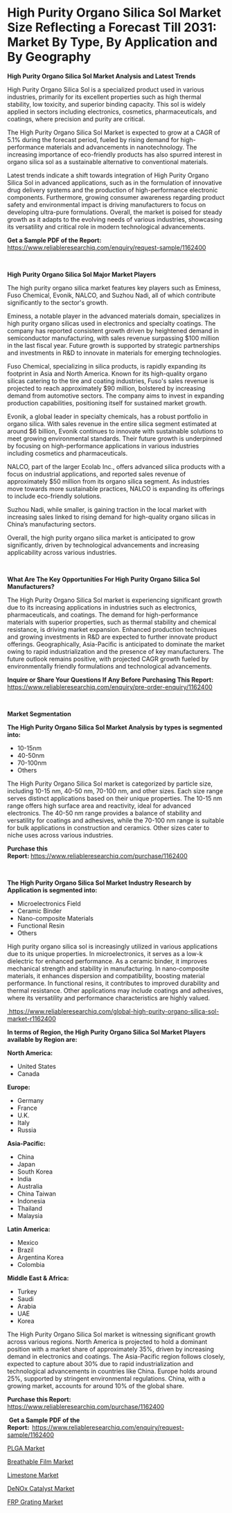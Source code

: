<p><h1>High Purity Organo Silica Sol Market Size Reflecting a Forecast Till 2031: Market By Type, By Application and By Geography</h1></p><p><strong>High Purity Organo Silica Sol Market Analysis and Latest Trends</strong></p>
<p><p>High Purity Organo Silica Sol is a specialized product used in various industries, primarily for its excellent properties such as high thermal stability, low toxicity, and superior binding capacity. This sol is widely applied in sectors including electronics, cosmetics, pharmaceuticals, and coatings, where precision and purity are critical.</p><p>The High Purity Organo Silica Sol Market is expected to grow at a CAGR of 5.1% during the forecast period, fueled by rising demand for high-performance materials and advancements in nanotechnology. The increasing importance of eco-friendly products has also spurred interest in organo silica sol as a sustainable alternative to conventional materials. </p><p>Latest trends indicate a shift towards integration of High Purity Organo Silica Sol in advanced applications, such as in the formulation of innovative drug delivery systems and the production of high-performance electronic components. Furthermore, growing consumer awareness regarding product safety and environmental impact is driving manufacturers to focus on developing ultra-pure formulations. Overall, the market is poised for steady growth as it adapts to the evolving needs of various industries, showcasing its versatility and critical role in modern technological advancements.</p></p>
<p><strong>Get a Sample PDF of the Report:&nbsp;</strong> <a href="https://www.reliableresearchiq.com/enquiry/request-sample/1162400?utm_campaign=1876&utm_medium=2&utm_source=Github&utm_content=ia&utm_term=10122024&utm_id=high-purity-organo-silica-sol">https://www.reliableresearchiq.com/enquiry/request-sample/1162400</a></p>
<p>&nbsp;</p>
<p><strong>High Purity Organo Silica Sol Major Market Players</strong></p>
<p><p>The high purity organo silica market features key players such as Eminess, Fuso Chemical, Evonik, NALCO, and Suzhou Nadi, all of which contribute significantly to the sector's growth. </p><p>Eminess, a notable player in the advanced materials domain, specializes in high purity organo silicas used in electronics and specialty coatings. The company has reported consistent growth driven by heightened demand in semiconductor manufacturing, with sales revenue surpassing $100 million in the last fiscal year. Future growth is supported by strategic partnerships and investments in R&D to innovate in materials for emerging technologies.</p><p>Fuso Chemical, specializing in silica products, is rapidly expanding its footprint in Asia and North America. Known for its high-quality organo silicas catering to the tire and coating industries, Fuso's sales revenue is projected to reach approximately $90 million, bolstered by increasing demand from automotive sectors. The company aims to invest in expanding production capabilities, positioning itself for sustained market growth.</p><p>Evonik, a global leader in specialty chemicals, has a robust portfolio in organo silica. With sales revenue in the entire silica segment estimated at around $6 billion, Evonik continues to innovate with sustainable solutions to meet growing environmental standards. Their future growth is underpinned by focusing on high-performance applications in various industries including cosmetics and pharmaceuticals.</p><p>NALCO, part of the larger Ecolab Inc., offers advanced silica products with a focus on industrial applications, and reported sales revenue of approximately $50 million from its organo silica segment. As industries move towards more sustainable practices, NALCO is expanding its offerings to include eco-friendly solutions.</p><p>Suzhou Nadi, while smaller, is gaining traction in the local market with increasing sales linked to rising demand for high-quality organo silicas in China’s manufacturing sectors. </p><p>Overall, the high purity organo silica market is anticipated to grow significantly, driven by technological advancements and increasing applicability across various industries.</p></p>
<p>&nbsp;</p>
<p><strong>What Are The Key Opportunities For High Purity Organo Silica Sol Manufacturers?</strong></p>
<p><p>The High Purity Organo Silica Sol market is experiencing significant growth due to its increasing applications in industries such as electronics, pharmaceuticals, and coatings. The demand for high-performance materials with superior properties, such as thermal stability and chemical resistance, is driving market expansion. Enhanced production techniques and growing investments in R&D are expected to further innovate product offerings. Geographically, Asia-Pacific is anticipated to dominate the market owing to rapid industrialization and the presence of key manufacturers. The future outlook remains positive, with projected CAGR growth fueled by environmentally friendly formulations and technological advancements.</p></p>
<p><strong>Inquire or Share Your Questions If Any Before Purchasing This Report:</strong> <a href="https://www.reliableresearchiq.com/enquiry/pre-order-enquiry/1162400?utm_campaign=1876&utm_medium=2&utm_source=Github&utm_content=ia&utm_term=10122024&utm_id=high-purity-organo-silica-sol">https://www.reliableresearchiq.com/enquiry/pre-order-enquiry/1162400</a></p>
<p>&nbsp;</p>
<p><strong>Market Segmentation</strong></p>
<p><strong>The High Purity Organo Silica Sol Market Analysis by types is segmented into:</strong></p>
<p><ul><li>10-15nm</li><li>40-50nm</li><li>70-100nm</li><li>Others</li></ul></p>
<p><p>The High Purity Organo Silica Sol market is categorized by particle size, including 10-15 nm, 40-50 nm, 70-100 nm, and other sizes. Each size range serves distinct applications based on their unique properties. The 10-15 nm range offers high surface area and reactivity, ideal for advanced electronics. The 40-50 nm range provides a balance of stability and versatility for coatings and adhesives, while the 70-100 nm range is suitable for bulk applications in construction and ceramics. Other sizes cater to niche uses across various industries.</p></p>
<p><strong>Purchase this Report:&nbsp;</strong><a href="https://www.reliableresearchiq.com/purchase/1162400?utm_campaign=1876&utm_medium=2&utm_source=Github&utm_content=ia&utm_term=10122024&utm_id=high-purity-organo-silica-sol">https://www.reliableresearchiq.com/purchase/1162400</a></p>
<p>&nbsp;</p>
<p><strong>The High Purity Organo Silica Sol Market Industry Research by Application is segmented into:</strong></p>
<p><ul><li>Microelectronics Field</li><li>Ceramic Binder</li><li>Nano-composite Materials</li><li>Functional Resin</li><li>Others</li></ul></p>
<p><p>High purity organo silica sol is increasingly utilized in various applications due to its unique properties. In microelectronics, it serves as a low-k dielectric for enhanced performance. As a ceramic binder, it improves mechanical strength and stability in manufacturing. In nano-composite materials, it enhances dispersion and compatibility, boosting material performance. In functional resins, it contributes to improved durability and thermal resistance. Other applications may include coatings and adhesives, where its versatility and performance characteristics are highly valued.</p></p>
<p><a href="https://www.reliableresearchiq.com/global-high-purity-organo-silica-sol-market-r1162400?utm_campaign=1876&utm_medium=2&utm_source=Github&utm_content=ia&utm_term=10122024&utm_id=high-purity-organo-silica-sol">&nbsp;https://www.reliableresearchiq.com/global-high-purity-organo-silica-sol-market-r1162400</a></p>
<p><strong>In terms of Region, the High Purity Organo Silica Sol Market Players available by Region are:</strong></p>
<p>
    <p> <strong> North America: </strong>
        <ul>
            <li>United States</li>
            <li>Canada</li>
        </ul>
        </p> 
    <p> <strong> Europe: </strong>
        <ul>
            <li>Germany</li>
            <li>France</li>
            <li>U.K.</li>
            <li>Italy</li>
            <li>Russia</li>
        </ul>
        </p> 
    <p> <strong> Asia-Pacific: </strong>
        <ul>
            <li>China</li>
            <li>Japan</li>
            <li>South Korea</li>
            <li>India</li>
            <li>Australia</li>
            <li>China Taiwan</li>
            <li>Indonesia</li>
            <li>Thailand</li>
            <li>Malaysia</li>
        </ul>
        </p> 
    <p> <strong> Latin America: </strong>
        <ul>
            <li>Mexico</li>
            <li>Brazil</li>
            <li>Argentina Korea</li>
            <li>Colombia</li>
        </ul>
        </p> 
    <p> <strong> Middle East & Africa: </strong>
        <ul>
            <li>Turkey</li>
            <li>Saudi</li>
            <li>Arabia</li>
            <li>UAE</li>
            <li>Korea</li>
        </ul>
    </p>
    </p>
<p><p>The High Purity Organo Silica Sol market is witnessing significant growth across various regions. North America is projected to hold a dominant position with a market share of approximately 35%, driven by increasing demand in electronics and coatings. The Asia-Pacific region follows closely, expected to capture about 30% due to rapid industrialization and technological advancements in countries like China. Europe holds around 25%, supported by stringent environmental regulations. China, with a growing market, accounts for around 10% of the global share.</p></p>
<p><strong>Purchase this Report: </strong><a href="https://www.reliableresearchiq.com/purchase/1162400?utm_campaign=1876&utm_medium=2&utm_source=Github&utm_content=ia&utm_term=10122024&utm_id=high-purity-organo-silica-sol">https://www.reliableresearchiq.com/purchase/1162400</a></p>
<p>&nbsp;<strong>Get a Sample PDF of the Report:&nbsp;&nbsp;</strong><a href="https://www.reliableresearchiq.com/enquiry/request-sample/1162400?utm_campaign=1876&utm_medium=2&utm_source=Github&utm_content=ia&utm_term=10122024&utm_id=high-purity-organo-silica-sol">https://www.reliableresearchiq.com/enquiry/request-sample/1162400</a></p>
<p><strong></strong></p>
<p><p><a href="https://www.linkedin.com/pulse/market-growth-revenue-projections-plga-industry-7-cagr-from-p27qe?utm_campaign=1876&utm_medium=2&utm_source=Github&utm_content=ia&utm_term=10122024&utm_id=high-purity-organo-silica-sol">PLGA Market</a></p><p><a href="https://www.linkedin.com/pulse/breathable-film-market-research-report-shows-impressive-growth-w4i6f?utm_campaign=1876&utm_medium=2&utm_source=Github&utm_content=ia&utm_term=10122024&utm_id=high-purity-organo-silica-sol">Breathable Film Market</a></p><p><a href="https://www.linkedin.com/pulse/c-hannibex-sqmmf?utm_campaign=1876&utm_medium=2&utm_source=Github&utm_content=ia&utm_term=10122024&utm_id=high-purity-organo-silica-sol">Limestone Market</a></p><p><a href="https://www.linkedin.com/pulse/denox-catalyst-market-study-offers-insightful-analysis-sector-snkcf?utm_campaign=1876&utm_medium=2&utm_source=Github&utm_content=ia&utm_term=10122024&utm_id=high-purity-organo-silica-sol">DeNOx Catalyst Market</a></p><p><a href="https://www.linkedin.com/pulse/frp-grating-market-dynamics-projections-2024-2031-segmentation-mjcoe?utm_campaign=1876&utm_medium=2&utm_source=Github&utm_content=ia&utm_term=10122024&utm_id=high-purity-organo-silica-sol">FRP Grating Market</a></p></p>